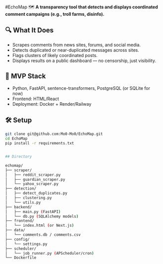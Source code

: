 #EchoMap 🗺️
**A transparency tool that detects and displays coordinated comment campaigns (e.g., troll farms, disinfo).**

## 🔍 What It Does
- Scrapes comments from news sites, forums, and social media.
- Detects duplicated or near-duplicated messages across sites.
- Flags clusters of likely coordinated posts.
- Displays results on a public dashboard — no censorship, just visibility.

## 🚀 MVP Stack
- Python, FastAPI, sentence-transformers, PostgreSQL (or SQLite for now)
- Frontend: HTML/React
- Deployment: Docker + Render/Railway

## 🛠️ Setup
```bash
git clone git@github.com:Mo0-Mo0/EchoMap.git
cd EchoMap
pip install -r requirements.txt


## Directory 

echomap/
├── scraper/
│   ├── reddit_scraper.py
│   ├── guardian_scraper.py
│   └── yahoo_scraper.py
├── detection/
│   ├── detect_duplicates.py
│   ├── clustering.py
│   └── utils.py
├── backend/
│   ├── main.py (FastAPI)
│   └── db.py (SQLAlchemy models)
├── frontend/
│   └── index.html (or Next.js)
├── data/
│   └── comments.db / comments.csv
├── config/
│   └── settings.py
├── scheduler/
│   └── job_runner.py (APScheduler/cron)
└── Dockerfile

